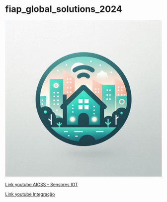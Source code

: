 # fiap_global_solutions_2024

![FIAP Global Solutions 2024](./assets/logo.jpeg)

[Link youtube AICSS - Sensores IOT](https://youtu.be/yVlZ5D9Tw1k)

[Link youtube Integração](https://youtu.be/meYFQyx6YCE)